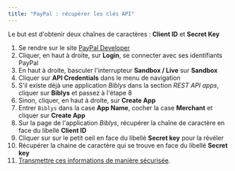 ```yaml
---
title: "PayPal : récupérer les clés API"
---
```


Le but est d'obtenir deux chaînes de caractères : **Client ID** et **Secret Key**

1. Se rendre sur le site [PayPal Developer](https://developer.paypal.com/)
1. Cliquer, en haut à droite, sur **Login**, se connecter avec ses identifiants PayPal
1. En haut à droite, basculer l'interrupteur **Sandbox / Live** sur **Sandbox**
1. Cliquer sur **API Credentials** dans le menu de navigation
1. S'il existe déjà une application *Biblys* dans la section *REST API apps*, cliquer sur **Biblys** et passez à l'étape 8
1. Sinon, cliquer, en haut à droite, sur **Create App**
1. Entrer `Biblys` dans la case **App Name**, cocher la case **Merchant** et cliquer sur **Create App**
1. Sur la page de l'application *Biblys*, récupérer la chaîne de caractère en face du libellé **Client ID**
1. Cliquer sur sur le petit oeil en face du libellé **Secret key** pour la révéler
1. Récupérer la chaine de caractère qui se trouve en face du libellé **Secret key**
1. [Transmettre ces informations de manière sécurisée](/tutoriels/transmettre-des-informations-confidentielles-de-maniere-securisee/).
